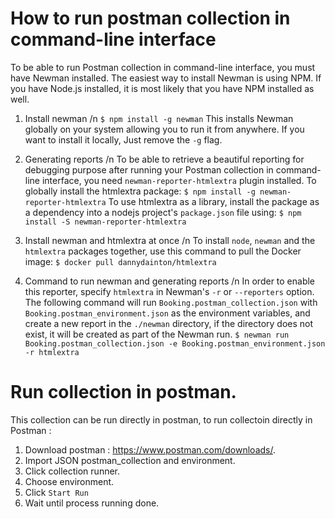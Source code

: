 # How to run postman collection in command-line interface

To be able to run Postman collection in command-line interface, you must have Newman installed.
The easiest way to install Newman is using NPM. If you have Node.js installed, it is most likely that you have NPM installed as well.

1. Install newman /n
`$ npm install -g newman` This installs Newman globally on your system allowing you to run it from anywhere. If you want to install it locally, Just remove the `-g` flag.

2. Generating reports /n
To be able to retrieve a beautiful reporting for debugging purpose after running your Postman collection in command-line interface, you need `newman-reporter-htmlextra` plugin installed.
To globally install the htmlextra package: `$ npm install -g newman-reporter-htmlextra`
To use htmlextra as a library, install the package as a dependency into a nodejs project's `package.json` file using: `$ npm install -S newman-reporter-htmlextra`

3. Install newman and htmlextra at once /n
To install `node`, `newman` and the `htmlextra` packages together, use this command to pull the Docker image: `$ docker pull dannydainton/htmlextra`

4. Command to run newman and generating reports /n
In order to enable this reporter, specify `htmlextra` in Newman's `-r` or `--reporters` option.
The following command will run `Booking.postman_collection.json` with `Booking.postman_environment.json` as the environment variables, and create a new report in the `./newman` directory, if the directory does not exist, it will be created as part of the Newman run. `$ newman run Booking.postman_collection.json -e Booking.postman_environment.json -r htmlextra`

# Run collection in postman. 

This collection can be run directly in postman, to run collectoin directly in Postman :

1. Download postman : https://www.postman.com/downloads/.
2. Import JSON postman_collection and environment.
3. Click collection runner.
4. Choose environment.
5. Click `Start Run`
6. Wait until process running done.

